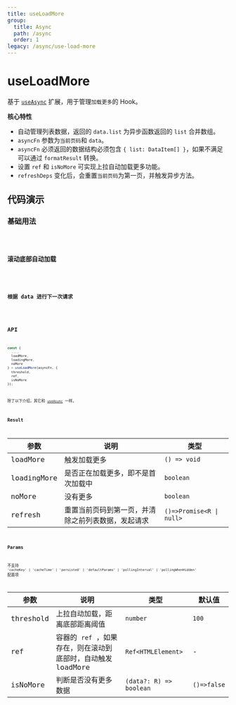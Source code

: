 ```yaml
---
title: useLoadMore
group:
  title: Async
  path: /async
  order: 1
legacy: /async/use-load-more
---
```


# useLoadMore

基于 [`useAsync`](/async/use-async) 扩展，用于管理`加载更多`的 Hook。

**核心特性**

- 自动管理列表数据，返回的 `data.list` 为异步函数返回的 `list` 合并数组。
- `asyncFn` 参数为`当前页码`和 `data`。
- `asyncFn` 必须返回的数据结构必须包含 `{ list: DataItem[] }`，如果不满足可以通过 `formatResult` 转换。
- 设置 `ref` 和 `isNoMore` 可实现上拉自动加载更多功能。
- `refreshDeps` 变化后，会重置`当前页码`为第一页，并触发异步方法。

## 代码演示

### 基础用法

<code iframe="300" src="./demos/LoadMore1.tsx" />

### 滚动底部自动加载

<code src="./demos/LoadMore2.tsx" />

### 根据 data 进行下一次请求

<code src="./demos/LoadMore3.tsx" />

## API

```typescript
const {
  ...,
  loadMore,
  loadingMore,
  noMore
} = useLoadMore(asyncFn, {
  threshold,
  ref,
  isNoMore
});
```

除了以下介绍，其它和 [`useAsync`](/async/use-async) 一样。

### Result

| 参数        | 说明                                  | 类型         |
| ----------- | ------------------------------------- | ------------ |
| loadMore    | 触发加载更多                          | `() => void` |
| loadingMore | 是否正在加载更多，即不是首次加载中                    | `boolean`    |
| noMore        | 没有更多                          | `boolean`    |
| refresh        | 重置当前页码到第一页，并清除之前列表数据，发起请求                           | `()=>Promise<R \| null>`    |

### Params

不支持 `'cacheKey' | 'cacheTime' | 'persisted' | 'defaultParams' | 'pollingInterval' | 'pollingWhenHidden'` 配置项

| 参数 | 说明 | 类型 | 默认值 |
| --- | --- | --- | --- |
| threshold | 上拉自动加载，距离底部距离阈值 | `number` | `100` |
| ref | 容器的 `ref` ，如果存在，则在滚动到底部时，自动触发 loadMore | `Ref<HTMLElement>` | - |
| isNoMore | 判断是否没有更多数据 | `(data?: R) => boolean` | `()=>false` |
